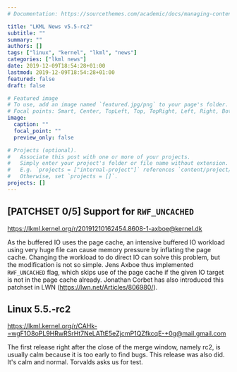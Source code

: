 ```yaml
---
# Documentation: https://sourcethemes.com/academic/docs/managing-content/

title: "LKML News v5.5-rc2"
subtitle: ""
summary: ""
authors: []
tags: ["linux", "kernel", "lkml", "news"]
categories: ["lkml news"]
date: 2019-12-09T18:54:28+01:00
lastmod: 2019-12-09T18:54:28+01:00
featured: false
draft: false

# Featured image
# To use, add an image named `featured.jpg/png` to your page's folder.
# Focal points: Smart, Center, TopLeft, Top, TopRight, Left, Right, BottomLeft, Bottom, BottomRight.
image:
  caption: ""
  focal_point: ""
  preview_only: false

# Projects (optional).
#   Associate this post with one or more of your projects.
#   Simply enter your project's folder or file name without extension.
#   E.g. `projects = ["internal-project"]` references `content/project/deep-learning/index.md`.
#   Otherwise, set `projects = []`.
projects: []
---
```


[PATCHSET 0/5] Support for `RWF_UNCACHED`
-----------------------------------------

https://lkml.kernel.org/r/20191210162454.8608-1-axboe@kernel.dk

As the buffered IO uses the page cache, an intensive buffered IO workload using
very huge file can cause memory pressure by inflating the page cache.
Changing the workload to do direct IO can solve this problem, but the modification is not so simple.
Jens Axboe thus implemented `RWF_UNCACHED` flag, which skips use of the page
cache if the given IO target is not in the page cache already.
Jonathan Corbet has also introduced this patchset in LWN
(https://lwn.net/Articles/806980/).


Linux 5.5.-rc2
--------------

https://lkml.kernel.org/r/CAHk-=wgF1O8oPL9HRwRSrHt7NeLATtE5eZjcmP1QZfkcqE-+0g@mail.gmail.com

The first release right after the close of the merge window, namely rc2, is
usually calm because it is too early to find bugs.  This release was also did.
It's calm and normal.  Torvalds asks us for test.
